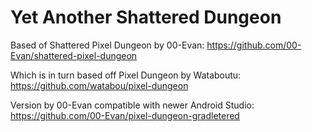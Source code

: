 # Yet Another Shattered Dungeon

Based of Shattered Pixel Dungeon by 00-Evan:
https://github.com/00-Evan/shattered-pixel-dungeon

Which is in turn based off Pixel Dungeon by Wataboutu:
https://github.com/watabou/pixel-dungeon

Version by 00-Evan compatible with newer Android Studio:
https://github.com/00-Evan/pixel-dungeon-gradletered